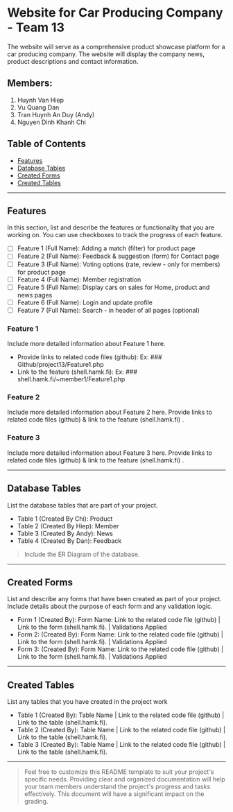 # Website for Car Producing Company - Team 13

The website will serve as a comprehensive product showcase platform for a car producing company. The website will display the company news, product descriptions and contact information.

## Members:
1. Huynh Van Hiep
2. Vu Quang Dan
3. Tran Huynh An Duy (Andy)
4. Nguyen Dinh Khanh Chi

## Table of Contents
- [Features](#features)
- [Database Tables](#database-tables)
- [Created Forms](#created-forms)
- [Created Tables](#created-tables)

---

## Features

In this section, list and describe the features or functionality that you are working on. You can use checkboxes to track the progress of each feature.

- [ ] Feature 1 (Full Name): Adding a match (filter) for product page
- [ ] Feature 2 (Full Name): Feedback & suggestion (form)  for Contact page
- [ ] Feature 3 (Full Name): Voting options (rate, review - only for members) for product page
- [ ] Feature 4 (Full Name): Member registration 
- [ ] Feature 5 (Full Name): Display cars on sales for Home, product and news pages
- [ ] Feature 6 (Full Name): Login and update profile 
- [ ] Feature 7 (Full Name): Search - in header of all pages (optional)

### Feature 1

Include more detailed information about Feature 1 here. 
- Provide links to related code files (github): Ex: ### Github/project13/Feature1.php
- Link to the feature (shell.hamk.fi): Ex: ### shell.hamk.fi/~member1/Feature1.php

### Feature 2

Include more detailed information about Feature 2 here. Provide links to related code files (github) & link to the feature (shell.hamk.fi) .

### Feature 3

Include more detailed information about Feature 3 here. Provide links to related code files (github) & link to the feature (shell.hamk.fi) .

---

## Database Tables

List the database tables that are part of your project. 

- Table 1 (Created By Chi): Product 
- Table 2 (Created By Hiep): Member
- Table 3 (Created By Andy): News 
- Table 4 (Created By Dan): Feedback

> Include the ER Diagram of the database. 

---

## Created Forms

List and describe any forms that have been created as part of your project. Include details about the purpose of each form and any validation logic.

- Form 1 (Created By): Form Name: Link to the related code file (github) | Link to the form (shell.hamk.fi). | Validations Applied
- Form 2: (Created By): Form Name: Link to the related code file (github) | Link to the form (shell.hamk.fi).  | Validations Applied
- Form 3: (Created By): Form Name: Link to the related code file (github) | Link to the form (shell.hamk.fi).  | Validations Applied


---

## Created Tables

List any tables that you have created in the project work

- Table 1 (Created By): Table Name | Link to the related code file (github) | Link to the table (shell.hamk.fi).
- Table 2 (Created By): Table Name | Link to the related code file (github) | Link to the table (shell.hamk.fi).
- Table 3 (Created By): Table Name | Link to the related code file (github) | Link to the table (shell.hamk.fi).

---



> Feel free to customize this README template to suit your project's specific needs. Providing clear and organized documentation will help your team members understand the project's progress and tasks effectively. This document will have a significant impact on the grading. 